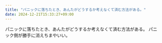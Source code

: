 ```yaml
---
title: "パニックに落ちたとき、あんたがどうするか考えなくて済む方法がある。"
date: 2024-12-21T15:33:27+09:00
---
```

パニックに落ちたとき、あんたがどうするか考えなくて済む方法がある。
パニック側が勝手に消えちまやいい。
